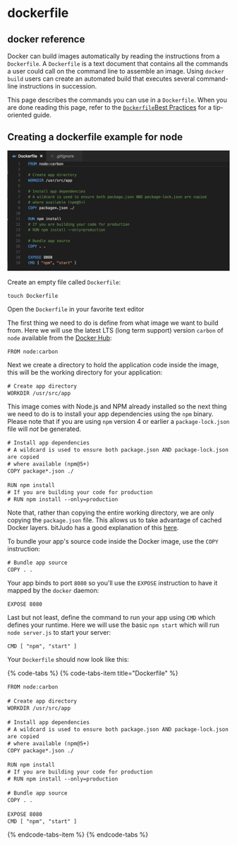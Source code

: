 # dockerfile

## docker reference

Docker can build images automatically by reading the instructions from a `Dockerfile`. A `Dockerfile` is a text document that contains all the commands a user could call on the command line to assemble an image. Using `docker build` users can create an automated build that executes several command-line instructions in succession.

This page describes the commands you can use in a `Dockerfile`. When you are done reading this page, refer to the [`Dockerfile`Best Practices](https://docs.docker.com/engine/userguide/eng-image/dockerfile_best-practices/) for a tip-oriented guide.

## Creating a dockerfile example for node 

![](.gitbook/assets/screen-shot-2018-05-14-at-23.31.25.png)

Create an empty file called `Dockerfile`:

```text
touch Dockerfile
```

Open the `Dockerfile` in your favorite text editor

The first thing we need to do is define from what image we want to build from. Here we will use the latest LTS \(long term support\) version `carbon` of `node` available from the [Docker Hub](https://hub.docker.com/):

```text
FROM node:carbon
```

Next we create a directory to hold the application code inside the image, this will be the working directory for your application:

```text
# Create app directory
WORKDIR /usr/src/app
```

This image comes with Node.js and NPM already installed so the next thing we need to do is to install your app dependencies using the `npm` binary. Please note that if you are using `npm` version 4 or earlier a `package-lock.json` file will _not_ be generated.

```text
# Install app dependencies
# A wildcard is used to ensure both package.json AND package-lock.json are copied
# where available (npm@5+)
COPY package*.json ./

RUN npm install
# If you are building your code for production
# RUN npm install --only=production
```

Note that, rather than copying the entire working directory, we are only copying the `package.json` file. This allows us to take advantage of cached Docker layers. bitJudo has a good explanation of this [here](http://bitjudo.com/blog/2014/03/13/building-efficient-dockerfiles-node-dot-js/).

To bundle your app's source code inside the Docker image, use the `COPY` instruction:

```text
# Bundle app source
COPY . .
```

Your app binds to port `8080` so you'll use the `EXPOSE` instruction to have it mapped by the `docker` daemon:

```
EXPOSE 8080
```

Last but not least, define the command to run your app using `CMD` which defines your runtime. Here we will use the basic `npm start` which will run `node server.js` to start your server:

```
CMD [ "npm", "start" ]
```

Your `Dockerfile` should now look like this:

{% code-tabs %}
{% code-tabs-item title="Dockerfile" %}
```text
FROM node:carbon

# Create app directory
WORKDIR /usr/src/app

# Install app dependencies
# A wildcard is used to ensure both package.json AND package-lock.json are copied
# where available (npm@5+)
COPY package*.json ./

RUN npm install
# If you are building your code for production
# RUN npm install --only=production

# Bundle app source
COPY . .

EXPOSE 8080
CMD [ "npm", "start" ]
```
{% endcode-tabs-item %}
{% endcode-tabs %}



